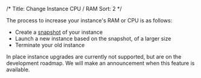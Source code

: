 /*
Title: Change Instance CPU / RAM
Sort: 2
*/

The process to increase your instance's RAM or CPU is as follows:

 - Create a [snapshot](/compute/snapshots) of your instance
 - Launch a new instance based on the snapshot, of a larger size 
 - Terminate your old instance

In place instance upgrades are currently not supported, but are on the 
development roadmap. We will make an announcement when this feature is 
available.
